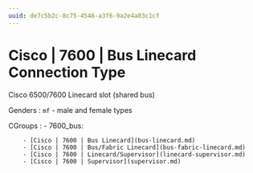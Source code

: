 ```yaml
---
uuid: de7c5b2c-8c75-4546-a3f6-9a2e4a03c1cf
---
```

# Cisco | 7600 | Bus Linecard Connection Type

Cisco 6500/7600 Linecard slot (shared bus)

Genders
: `mf` - male and female types

CGroups
:   - 7600_bus:

        - [Cisco | 7600 | Bus Linecard](bus-linecard.md)
        - [Cisco | 7600 | Bus/Fabric Linecard](bus-fabric-linecard.md)
        - [Cisco | 7600 | Linecard/Supervisor](linecard-supervisor.md)
        - [Cisco | 7600 | Supervisor](supervisor.md)
